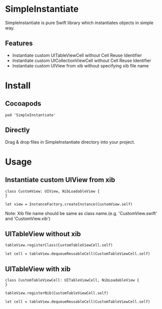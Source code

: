 # SimpleInstantiate

SimpleInstantiate is pure Swift library which instantiates objects in simple way.

## Features

* Instantiate custom UITableViewCell without Cell Reuse Identifier
* Instantiate custom UICollectionViewCell without Cell Reuse Identifier
* Instantiate custom UIView from xib without specifying xib file name

# Install

## Cocoapods
```Podfile
pod 'SimpleInstantiate'
```

## Directly

Drag & drop files in SimpleInstantiate directory into your project.

# Usage

## Instantiate custom UIView from xib

```
class CustomView: UIView, NibLoadableView {
}

let view = InstanceFactory.createInstance(CustomView.self)

```

Note: Xib file name should be same as class name.(e.g. 'CustomView.swift' and 'CustomView.xib')

## UITableView without xib

```
tableView.registerClass(CustomTableViewCell.self)

let cell = tableView.dequeueReusableCell(CustomTableViewCell.self)
```

## UITableView with xib

```
class CustomTableViewCell: UITableViewCell, NibLoadableView {
}

tableView.registerNib(CustomTableViewCell.self)

let cell = tableView.dequeueReusableCell(CustomTableViewCell.self)
```
